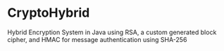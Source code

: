 # CryptoHybrid
Hybrid Encryption System in Java using RSA, a custom generated block cipher, and HMAC for message authentication using SHA-256

